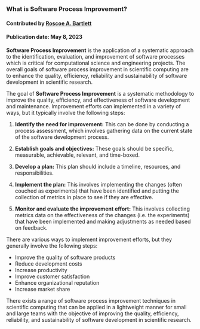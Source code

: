 ### What is Software Process Improvement?
#### Contributed by  [Roscoe A. Bartlett](https://github.com/bartlett)
#### Publication date: May 8, 2023

<!--- deck start --->

**Software Process Improvement** is the application of a systematic approach to the identification, evaluation, and improvement of software processes which is critical for computational science and engineering projects.
The overall goals of software process improvement in scientific computing are to enhance the quality, efficiency, reliability and sustainability of software development in scientific research.

<!--- deck end --->

<!--- body start --->

The goal of **Software Process Improvement** is a systematic methodology to improve the quality, efficiency, and effectiveness of software development and maintenance.
Improvement efforts can implemented in a variety of ways, but it typically involve the following steps:

1. **Identify the need for improvement:**  This can be done by conducting a process assessment, which involves gathering data on the current state of the software development process.

2. **Establish goals and objectives:**  These goals should be specific, measurable, achievable, relevant, and time-boxed.

3. **Develop a plan:** This plan should include a timeline, resources, and responsibilities.

4. **Implement the plan:** This involves implementing the changes (often couched as experiments) that have been identified and putting the collection of metrics in place to see if they are effective.

5. **Monitor and evaluate the improvement effort:** This involves collecting metrics data on the effectiveness of the changes (i.e. the experiments) that have been implemented and making adjustments as needed based on feedback.

There are various ways to implement improvement efforts, but they generally involve the following steps:

* Improve the quality of software products
* Reduce development costs
* Increase productivity
* Improve customer satisfaction
* Enhance organizational reputation
* Increase market share

There exists a range of software process improvement techniques in scientific computing that can be applied in a lightweight manner for small and large teams with the objective of improving the quality, efficiency, reliability, and sustainability of software development in scientific research.

<!--- body end  --->
 
<!---
Publish: yes
Pinned: yes
Topics: software process improvement
--->
